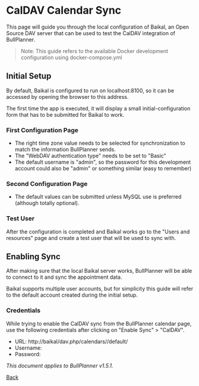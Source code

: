 # CalDAV Calendar Sync

This page will guide you through the local configuration of Baikal, an Open Source DAV server that can be used to test
the CalDAV integration of BullPlanner.

> Note: This guide refers to the available Docker development configuration using docker-compose.yml

## Initial Setup

By default, Baikal is configured to run on localhost:8100, so it can be accessed by opening the browser to this address.

The first time the app is executed, it will display a small initial-configuration form that has to be submitted for
Baikal to work.

### First Configuration Page

- The right time zone value needs to be selected for synchronization to match the information BullPlanner sends.
- The "WebDAV authentication type" needs to be set to "Basic"
- The default username is "admin", so the password for this development account could also be "admin" or something
  similar (easy to remember)

### Second Configuration Page

- The default values can be submitted unless MySQL use is preferred (although totally optional).

### Test User

After the configuration is completed and Baikal works go to the "Users and resources" page and create a test user that
will be used to sync with.

## Enabling Sync

After making sure that the local Baikal server works, BullPlanner will be able to connect to it and sync the
appointment data.

Baikal supports multiple user accounts, but for simplicity this guide will refer to the default account created during
the initial setup.

### Credentials

While trying to enable the CalDAV sync from the BullPlanner calendar page, use the following credentials after
clicking on "Enable Sync" > "CalDAV".

- URL: http://baikal/dav.php/calendars/<username-from-previous-step>/default/
- Username: <username-from-previous-step>
- Password: <password-from-previous-step>

*This document applies to BullPlanner v1.5.1.*

[Back](readme.md)

